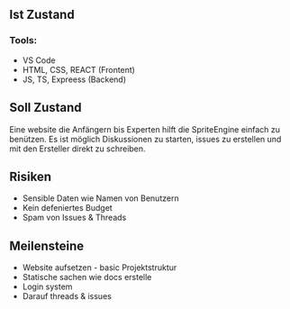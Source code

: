 ## Ist Zustand

### Tools: 
- VS Code
- HTML, CSS, REACT (Frontent)
- JS, TS, Expreess (Backend)

## Soll Zustand 
Eine website die Anfängern bis Experten hilft die SpriteEngine einfach zu benützen. Es ist möglich Diskussionen zu starten, issues zu erstellen und mit den Ersteller direkt zu schreiben.

## Risiken
- Sensible Daten wie Namen von Benutzern
- Kein defeniertes Budget
- Spam von Issues & Threads

## Meilensteine
- Website aufsetzen - basic Projektstruktur
- Statische sachen wie docs erstelle
- Login system 
- Darauf threads & issues